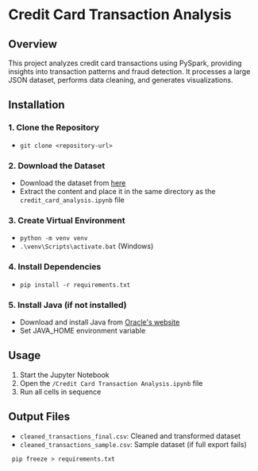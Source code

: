 # Credit Card Transaction Analysis

## Overview
This project analyzes credit card transactions using PySpark, providing insights into transaction patterns and fraud detection. It processes a large JSON dataset, performs data cleaning, and generates visualizations.

## Installation

### 1. Clone the Repository
- `git clone <repository-url>`

### 2. Download the Dataset
- Download the dataset from [here](https://www.kaggle.com/datasets/e47f88e5e8ce59c9598475a107d9a80ebc363a83859a59facb069b13a9001773)
- Extract the content and place it in the same directory as the `credit_card_analysis.ipynb` file

### 3. Create Virtual Environment
- `python -m venv venv`
- `.\venv\Scripts\activate.bat` (Windows)

### 4. Install Dependencies
- `pip install -r requirements.txt`


### 5. Install Java (if not installed)
- Download and install Java from [Oracle's website](https://www.oracle.com/java/technologies/downloads/)
- Set JAVA_HOME environment variable

## Usage
1. Start the Jupyter Notebook
2. Open the `/Credit Card Transaction Analysis.ipynb` file
3. Run all cells in sequence

## Output Files
- `cleaned_transactions_final.csv`: Cleaned and transformed dataset
- `cleaned_transactions_sample.csv`: Sample dataset (if full export fails)

` pip freeze > requirements.txt`